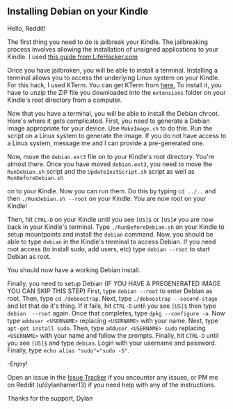 ## Installing Debian on your Kindle

Hello, Reddit!

The first thing you need to do is jailbreak your Kindle. The jailbreaking process involves allowing the
installation of unsigned applications to your Kindle. I used [this guide from LifeHacker.com](https://www.lifehacker.com.au/2016/07/how-to-jailbreak-your-kindle/)
 

Once you have jailbroken, you will be able to install a terminal.
Installing a terminal allows you to access the underlying Linux system on your Kindle. For this hack, I used KTerm. You can get KTerm from [here.](https://github.com/bfabiszewski/kterm/releases/download/v2.3/kterm-kindle-2.3.zip) To install it, you have to unzip the ZIP file you downloaded into the `extensions` folder on your Kindle's root directory from a computer.

Now that you have a terminal, you will be able to install the Debian chroot. 
Here's where it gets complicated. First, you need to generate a Debian image appropriate for your device. 
Use `MakeImage.sh` to do this. Run the script on a Linux system to generate the image. If you do not have access to a Linux system, message me and I can provide a pre-generated one.

Now, move the `debian.ext3` file on to your Kindle's root directory. You're almost there.
Once you have moved `debian.ext3`, you need to move the `RunDebian.sh` script and the `UpdateInitScript.sh` script as well as `RunBeforeDebian.sh`

on to your Kindle. Now you can run them. Do this by typing 
`cd ../..` and then `./RunDebian.sh --root` on your Kindle. You are now root on your Kindle!

Then, hit `CTRL-D` on your Kindle until you see `[US]$` or `[US]#` 
you are now back in your Kindle's terminal. Type `./RunBeforeDebian.sh` on your Kindle to setup mountpoints and install the `debian` command. 
Now, you should be able to type `debian` in the Kindle's terminal to access Debian. 
If you need root access (to install sudo, add users, etc) type `debian --root` to start Debian as root. 

You should now have a working Debian install. 

Finally, you need to setup Debian (IF YOU HAVE A PREGENERATED IMAGE YOU CAN SKIP THIS STEP)
First, type `debian --root` to enter Debian as root.
Then, type `cd /deboostrap`.
Next, type `./deboostrap --second-stage` and let that do it's thing.
If it fails, hit `CTRL-D` until you see `[US]$` then type `debian  --root` again.
Once that completes, type `dpkg --configure -a`.
Now type `adduser <USERNAME>` replacing `<USERNAME>` with your name.
Next, type `apt-get install sudo`.
Then, type `adduser <USERNAME> sudo` replacing `<USERNAME>` with your name and follow the prompts.
Finally, hit `CTRL-D` until you see `[US]$` and type `debian`.
Login with your username and password.
Finally, type `echo alias "sudo"="sudo -S"`.

-Enjoy!

Open an issue in the [Issue Tracker](https://github.com/DylanHamer/DebianKindle/issues) if you encounter any issues, or
PM me on Reddit (u/dylanhamer13) if you need help with any of the instructions.

Thanks for the support, 
Dylan
